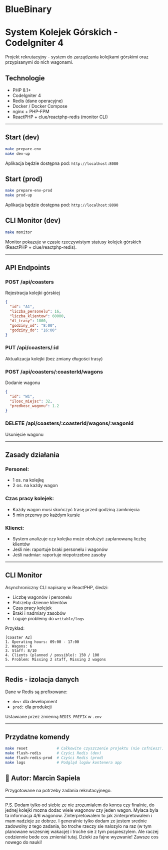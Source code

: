 # BlueBinary

# System Kolejek Górskich - CodeIgniter 4

Projekt rekrutacyjny - system do zarządzania kolejkami górskimi oraz przypisanymi do nich wagonami.

## Technologie

* PHP 8.1+
* CodeIgniter 4
* Redis (dane operacyjne)
* Docker / Docker Compose
* nginx + PHP-FPM
* ReactPHP + clue/reactphp-redis (monitor CLI)

---

## Start (dev)

```bash
make prepare-env
make dev-up
```

Aplikacja będzie dostępna pod: `http://localhost:8080`

## Start (prod)

```bash
make prepare-env-prod
make prod-up
```

Aplikacja będzie dostępna pod: `http://localhost:8090`

## CLI Monitor (dev)

```bash
make monitor
```

Monitor pokazuje w czasie rzeczywistym statusy kolejek górskich (ReactPHP + clue/reactphp-redis).

---

## API Endpoints

### POST /api/coasters

Rejestracja kolejki górskiej

```json
{
  "id": "A1",
  "liczba_personelu": 16,
  "liczba_klientow": 60000,
  "dl_trasy": 1800,
  "godziny_od": "8:00",
  "godziny_do": "16:00"
}
```

### PUT /api/coasters/\:id

Aktualizacja kolejki (bez zmiany długości trasy)

### POST /api/coasters/\:coasterId/wagons

Dodanie wagonu

```json
{
  "id": "W1",
  "ilosc_miejsc": 32,
  "predkosc_wagonu": 1.2
}
```

### DELETE /api/coasters/\:coasterId/wagons/\:wagonId

Usunięcie wagonu

---

## Zasady działania

### Personel:

* 1 os. na kolejkę
* 2 os. na każdy wagon

### Czas pracy kolejek:

* Każdy wagon musi skończyć trasę przed godziną zamknięcia
* 5 min przerwy po każdym kursie

### Klienci:

* System analizuje czy kolejka może obsłużyć zaplanowaną liczbę klientów
* Jeśli nie: raportuje braki personelu i wagonów
* Jeśli nadmiar: raportuje niepotrzebne zasoby

---

## CLI Monitor

Asynchroniczny CLI napisany w ReactPHP, śledzi:

* Liczbę wagonów i personelu
* Potrzeby dzienne klientów
* Czas pracy kolejek
* Braki i nadmiary zasobów
* Loguje problemy do `writable/logs`

Przykład:

```
[Coaster A2]
1. Operating hours: 09:00 - 17:00
2. Wagons: 6
3. Staff: 8/10
4. Clients (planned / possible): 150 / 100
5. Problem: Missing 2 staff, Missing 2 wagons
```

---

## Redis - izolacja danych

Dane w Redis są prefixowane:

* `dev:` dla development
* `prod:` dla produkcji

Ustawiane przez zmienną `REDIS_PREFIX` w `.env`

---

## Przydatne komendy

```bash
make reset             # Całkowite czyszczenie projektu (nie cofniesz!)
make flush-redis       # Czyści Redis (dev)
make flush-redis-prod  # Czyści Redis (prod)
make logs              # Podgląd logów kontenera app
```

## 💼 Autor: Marcin Sapiela

Przygotowane na potrzeby zadania rekrutacyjnego.

---

P.S. Dodam tylko od siebie ze nie zrozumialem do konca czy finalnie, do jednej kolejki mozna dodac wiele wagonow czy jeden wagon. Mylaca byla ta informacja 4/6 wagonow. Zinterpretowalem to jak zinterpretowalem i mam nadzieje ze dobrze. I generalnie tylko dodam ze jestem srednie zadowolny z tego zadania, bo troche rzeczy sie nalozylo na raz (w tym planowane wczesniej wakacje) i troche sie z tym pospieszylem. Ale raczej codziennie bede cos zmienial tutaj. Dzieki za fajne wyzwanie! Zawsze cos nowego do nauki!
